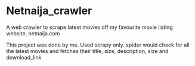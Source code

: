 # Netnaija_crawler
A web crawler to scrape latest movies off my favourite movie listing website, netnaija.com

This project was done by me.
Used scrapy only.
spider would check for all the latest movies and fetches their title, size, description, size and download_link

